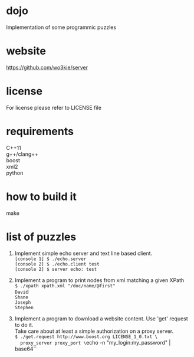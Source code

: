 # dojo  
Implementation of some programmic puzzles  

# website  
https://github.com/wo3kie/server  

# license  
For license please refer to LICENSE file  

# requirements  
C++11  
g++/clang++  
boost  
xml2  
python  

# how to build it  
make  

# list of puzzles  

1. Implement simple echo server and text line based client.  
`[console 1] $ ./echo.server`  
`[console 2] $ ./echo.client test`  
`[console 2] $ server echo: test`  

2. Implement a program to print nodes from xml matching a given XPath  
`$ ./xpath xpath.xml "/doc/name/@first"`  
`Davi`d  
`Shane`  
`Joseph`  
`Stephen`  

3. Implement a program to download a website content. Use 'get' request to do it.  
Take care about at least a simple authorization on a proxy server.  
`$ ./get.request http://www.boost.org LICENSE_1_0.txt \`  
`  proxy_server proxy_port \`echo -n "my_login:my_password" | base64\``

